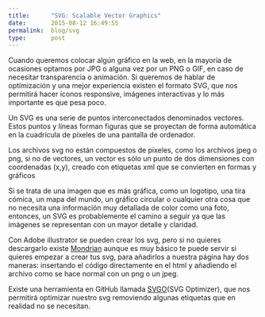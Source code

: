 ```yaml
---
title:  	"SVG: Scalable Vector Graphics"
date:   	2015-08-12 16:49:55
permalink: 	blog/svg
type: 		post
---
```



Cuando queremos colocar algún gráfico en la web, en la mayoría de ocasiones optamos por JPG o alguna vez por un PNG o GIF, en caso de necesitar transparencia o animación. Si queremos de hablar de optimización y una mejor experiencia existen el formato SVG, que nos permitirá hacer íconos responsive, imágenes interactivas y lo más importante es que pesa poco.

Un SVG es una serie de puntos interconectados denominados vectores. Estos puntos y líneas forman figuras que se proyectan de forma automática en la cuadrícula de píxeles de una pantalla de ordenador. 

Los archivos svg no están compuestos de pixeles, como los archivos jpeg o png, si no de vectores, un vector es sólo un punto de dos dimensiones con coordenadas (x,y), creado con etiquetas xml que se convierten en formas y gráficos 

Si se trata de una imagen que es más gráfica, como un logotipo, una tira cómica, un mapa del mundo, un gráfico circular o cualquier otra cosa que no necesita una información muy detallada de color como una foto, entonces, un SVG es probablemente el camino a seguir ya que las imágenes se representan con un mayor detalle y claridad.

Con Adobe illustrator se pueden crear los svg, pero si no quieres descargarlo existe [Mondrian][] aunque es muy básico te puede servir si quieres empezar a crear tus svg, para añadirlos a nuestra página hay dos maneras: insertando el código directamente en el html y añadiendo el archivo como se hace normal con un png o un jpeg.

Existe una herramienta en GitHub llamada [SVGO][](SVG Optimizer), que nos permitirá optimizar nuestro svg removiendo algunas etiquetas que en realidad no se necesitan.

[SVGO]: https://github.com/svg/svgo-gui
[mondrian]: http://mondrian.io/